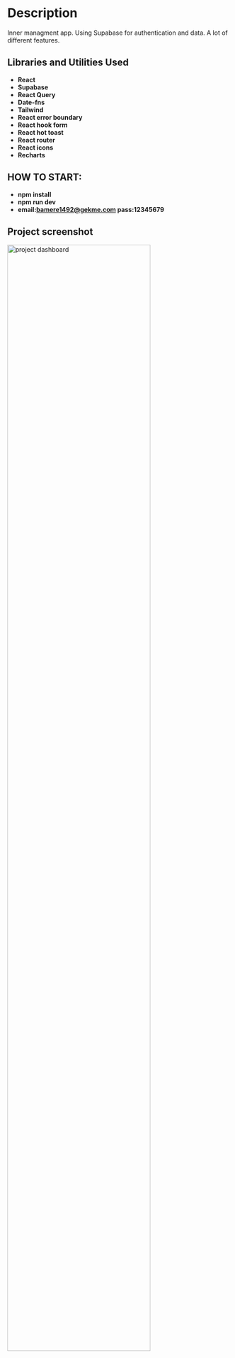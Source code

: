 <h1>Description</h1>
Inner managment app. Using Supabase for authentication and data. A lot of different features.

<br />

<h2>Libraries and Utilities Used</h2>

- <b>React</b>
- <b>Supabase</b>
- <b>React Query</b>
- <b>Date-fns</b>
- <b>Tailwind</b>
- <b>React error boundary</b>
- <b>React hook form</b>
- <b>React hot toast</b>
- <b>React router</b>
- <b>React icons</b>
- <b>Recharts</b>

<h2>HOW TO START:</h2>

- <b>npm install</b>
- <b>npm run dev</b>
- <b>email:bamere1492@gekme.com pass:12345679</b>

<h2>Project screenshot</h2>

<img src="https://i.imgur.com/8JDngnp.png" height="80%" width="80%" alt="project dashboard"/>
